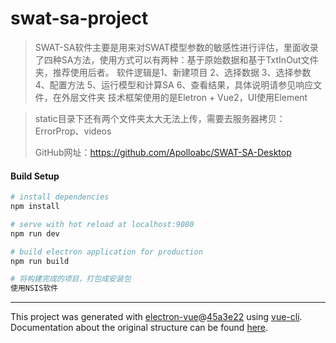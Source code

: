 # swat-sa-project

> SWAT-SA软件主要是用来对SWAT模型参数的敏感性进行评估，里面收录了四种SA方法，使用方式可以有两种：基于原始数据和基于TxtInOut文件夹，推荐使用后者。
> 软件逻辑是1、新建项目 2、选择数据 3、选择参数 4、配置方法 5、运行模型和计算SA 6、查看结果，具体说明请参见响应文件，在外层文件夹
> 技术框架使用的是Eletron + Vue2，UI使用Element

> static目录下还有两个文件夹太大无法上传，需要去服务器拷贝：ErrorProp、videos
>
> GitHub网址：https://github.com/Apolloabc/SWAT-SA-Desktop

#### Build Setup

``` bash
# install dependencies
npm install

# serve with hot reload at localhost:9080
npm run dev

# build electron application for production
npm run build

# 将构建完成的项目，打包成安装包
使用NSIS软件

```

---

This project was generated with [electron-vue](https://github.com/SimulatedGREG/electron-vue)@[45a3e22](https://github.com/SimulatedGREG/electron-vue/tree/45a3e224e7bb8fc71909021ccfdcfec0f461f634) using [vue-cli](https://github.com/vuejs/vue-cli). Documentation about the original structure can be found [here](https://simulatedgreg.gitbooks.io/electron-vue/content/index.html).
